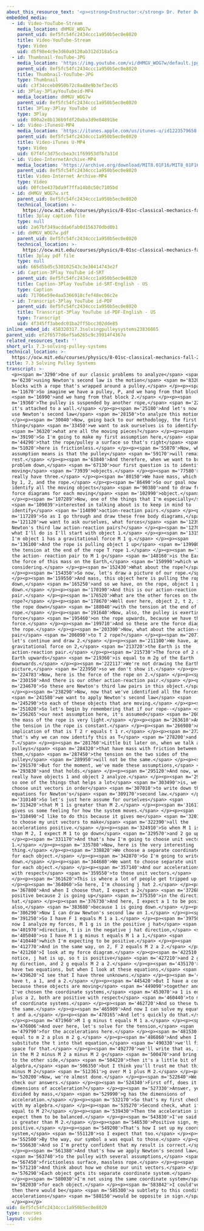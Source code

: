 ```yaml
---
about_this_resource_text: '<p><strong>Instructor:</strong> Dr. Peter Dourmashkin</p>'
embedded_media:
  - id: Video-YouTube-Stream
    media_location: dHMGV_WOG7w
    parent_uid: 8ef5fc54fc2434ccc1a950b5ec0e8020
    title: Video-YouTube-Stream
    type: Video
    uid: d5f98e4c9e3d60a9120ab312d318a5ca
  - id: Thumbnail-YouTube-JPG
    media_location: 'https://img.youtube.com/vi/dHMGV_WOG7w/default.jpg'
    parent_uid: 8ef5fc54fc2434ccc1a950b5ec0e8020
    title: Thumbnail-YouTube-JPG
    type: Thumbnail
    uid: c3f34cceb0950b72c8a48e9b3ef3ec45
  - id: 3Play-3PlayYouTubeid-MP4
    media_location: dHMGV_WOG7w
    parent_uid: 8ef5fc54fc2434ccc1a950b5ec0e8020
    title: 3Play-3Play YouTube id
    type: 3Play
    uid: 800a2e8b136b9fdf20aba3d9e84891be
  - id: Video-iTunesU-MP4
    media_location: 'https://itunes.apple.com/us/itunes-u/id1223579658'
    parent_uid: 8ef5fc54fc2434ccc1a950b5ec0e8020
    title: Video-iTunes U-MP4
    type: Video
    uid: 67f4fc3d75ccbea3c1f69953dfb7a31d
  - id: Video-InternetArchive-MP4
    media_location: 'https://archive.org/download/MIT8.01F16/MIT8_01F16_L07v03_360p.mp4'
    parent_uid: 8ef5fc54fc2434ccc1a950b5ec0e8020
    title: Video-Internet Archive-MP4
    type: Video
    uid: 00fcbe437bda9f7ffa14b8c50c7105bd
  - id: dHMGV_WOG7w.srt
    parent_uid: 8ef5fc54fc2434ccc1a950b5ec0e8020
    technical_location: >-
      https://ocw.mit.edu/courses/physics/8-01sc-classical-mechanics-fall-2016/week-2-newtons-laws/7.3-solving-pulley-systems/7.3-solving-pulley-systems/dHMGV_WOG7w.srt
    title: 3play caption file
    type: null
    uid: 2a67bf349acdda6fab0d156370dbd0b1
  - id: dHMGV_WOG7w.pdf
    parent_uid: 8ef5fc54fc2434ccc1a950b5ec0e8020
    technical_location: >-
      https://ocw.mit.edu/courses/physics/8-01sc-classical-mechanics-fall-2016/week-2-newtons-laws/7.3-solving-pulley-systems/7.3-solving-pulley-systems/dHMGV_WOG7w.pdf
    title: 3play pdf file
    type: null
    uid: 665d5bd5c530102543c3e30414743e2f
  - id: Caption-3Play YouTube id-SRT
    parent_uid: 8ef5fc54fc2434ccc1a950b5ec0e8020
    title: Caption-3Play YouTube id-SRT-English - US
    type: Caption
    uid: 71706e59e4aa5366918cfef48ec06c2e
  - id: Transcript-3Play YouTube id-PDF
    parent_uid: 8ef5fc54fc2434ccc1a950b5ec0e8020
    title: Transcript-3Play YouTube id-PDF-English - US
    type: Transcript
    uid: 4f345ff3abedc01ba2ff5bcc302dde85
inline_embed_id: 458320317.3solvingpulleysystems23836865
parent_uid: ef2f6577d6ef5a6265c9c39914f4367e
related_resources_text: ''
short_url: 7.3-solving-pulley-systems
technical_location: >-
  https://ocw.mit.edu/courses/physics/8-01sc-classical-mechanics-fall-2016/week-2-newtons-laws/7.3-solving-pulley-systems/7.3-solving-pulley-systems
title: 7.3 Solving Pulley Systems
transcript: >-
  <p><span m='3290'>One of our classic problems to analyze</span> <span
  m='6230'>using Newton's second law is the motion</span> <span m='8320'>of two
  blocks with a rope that's wrapped around a pulley.</span> </p><p><span
  m='11670'>So imagine we have a pulley, P, and we hang from that block 1</span>
  <span m='16990'>and we hang from that block 2.</span> </p><p><span
  m='19360'>The pulley is suspended by another rope,</span> <span m='22480'>and
  it's attached to a wall.</span> </p><p><span m='25180'>And let's now try to
  use Newton's second law</span> <span m='28150'>to analyze this motion.</span>
  </p><p><span m='30040'>Now, going back to our methodology, the first
  thing</span> <span m='33450'>we want to ask ourselves is to identify</span>
  <span m='36320'>what are all the moving pieces?</span> </p><p><span
  m='39190'>So I'm going to make my first assumption here,</span> <span
  m='44290'>that the rope/pulley a surface so that's right</span> <span
  m='51020'>here is frictionless.</span> </p><p><span m='55070'>Now, what that
  assumption means is that the pulley</span> <span m='59170'>will remain at
  rest.</span> </p><p><span m='63840'>And therefore, when we want to break this
  problem down,</span> <span m='67130'>our first question is to identify all the
  moving</span> <span m='73939'>objects.</span> </p><p><span m='77580'>And so we
  really have three.</span> </p><p><span m='80150'>We have mass, which we label
  by 1, 2, and the rope.</span> </p><p><span m='86490'>So our goal now is to
  identify all the moving objects</span> <span m='90380'>and to draw free body
  force diagrams for each moving</span> <span m='102990'>object.</span>
  </p><p><span m='107289'>Now, one of the things that I'm especially</span>
  <span m='109039'>interested in talking about is to keep in mind to
  identify</span> <span m='114890'>action-reaction pairs.</span> </p><p><span
  m='117289'>So as I go through and draw these free body diagrams,</span> <span
  m='121120'>we want to ask ourselves, what forces</span> <span m='123950'>form
  Newton's third law action-reaction pairs?</span> </p><p><span m='127090'>So
  what I'll do is I'll start with object 1.</span> </p><p><span m='131590'>Now,
  I'm object 1 has a gravitational force M 1 g.</span> </p><p><span
  m='136100'>And the rope is pulling object 1 up</span> <span m='139980'>with
  the tension at the end of the rope T rope 1.</span> </p><p><span m='144560'>So
  the action- reaction pair to M 1 g</span> <span m='148160'>is the Earth, is
  the force of this mass on the Earth,</span> <span m='150990'>which we're not
  considering.</span> </p><p><span m='152430'>What about the rope?</span>
  </p><p><span m='154350'>So now, let's draw a picture of our rope.</span>
  </p><p><span m='159550'>And mass, this object here is pulling the rope
  down,</span> <span m='165250'>and so we have, on the rope, object 1 pulling it
  down.</span> </p><p><span m='170190'>And this is our action-reaction
  pair.</span> </p><p><span m='176520'>What are the other forces on the
  rope?</span> </p><p><span m='178670'>Well over here, object 2, t 2, is pulling
  the rope down</span> <span m='188040'>with the tension at the end of that
  rope.</span> </p><p><span m='191640'>Now, also, the pulley is exerting a
  force</span> <span m='195460'>on the rope upwards, because we have that
  force.</span> </p><p><span m='199710'>And so these are the force diagrams on
  the rope.</span> </p><p><span m='203300'>Now, what about the action-reaction
  pair</span> <span m='206090'>to T 2 rope?</span> </p><p><span m='207770'>Well,
  let's continue and draw 2.</span> </p><p><span m='211100'>We have, again,
  gravitational force on 2,</span> <span m='213720'>the Earth is the
  action-reaction pair.</span> </p><p><span m='215730'>The force of 2 on the
  Earth upwards</span> <span m='219360'>is equal to m 2g of the Earth
  downwards.</span> </p><p><span m='222117'>We're not drawing the Earth in this
  picture,</span> <span m='223950'>so we don't show it.</span> </p><p><span
  m='224783'>Now, here is the force of the rope on 2.</span> </p><p><span
  m='230150'>And there is our other action-reaction pair.</span> </p><p><span
  m='234670'>So these are Newton's third law pairs in this object.</span>
  </p><p><span m='238290'>Now, now that we've identified all the forces,</span>
  <span m='241580'>we want to apply Newton's second law</span> <span
  m='245290'>to each of these objects that are moving.</span> </p><p><span
  m='251020'>So let's begin by remembering that if our rope--</span> <span
  m='256265'>our next assumption here, it's assumed</span> <span m='260390'>that
  the mass of the rope is very light.</span> </p><p><span m='263610'>And then
  the tension in the rope is constant.</span> </p><p><span m='266980'>And the
  implication of that is T 2 r equals t 1 r.</span> </p><p><span m='272290'>And
  that's why we can now identify this as T</span> <span m='278200'>and that as
  T.</span> </p><p><span m='281760'>Little bit later on, when we talk about
  pulleys</span> <span m='284320'>that have mass with friction between
  them,</span> <span m='287450'>the tension on the two sides of the
  pulley</span> <span m='289950'>will not be the same.</span> </p><p><span
  m='291570'>But for the moment, we've made these assumptions,</span> <span
  m='293830'>and that holds.</span> </p><p><span m='295120'>And now, we just
  really have objects 1 and object 2 analyze.</span> </p><p><span m='299900'>And
  so one of the things that helps a lot</span> <span m='303490'>is, we need to
  choose unit vectors in order</span> <span m='307010'>to write down the vector
  equations for Newton's</span> <span m='309170'>second law.</span> </p><p><span
  m='310140'>So let's just here assume for ourselves</span> <span
  m='313420'>that M 1 is greater than M 2.</span> </p><p><span m='316170'>This
  gives us some feeling for how the system moves.</span> </p><p><span
  m='318490'>I like to do this because it gives me</span> <span m='320110'>a way
  to choose my unit vectors to make</span> <span m='322390'>all the
  accelerations positive.</span> </p><p><span m='324910'>So when M 1 is bigger
  than M 2, I expect M 1 to go down</span> <span m='329570'>and 2 go up.</span>
  </p><p><span m='331170'>And that's how I'm going to choose unit vectors j hat
  1.</span> </p><p><span m='335780'>Now, here is the very interesting
  thing.</span> </p><p><span m='338820'>We choose a separate coordinate system
  for each object.</span> </p><p><span m='342870'>So I'm going to write that
  down.</span> </p><p><span m='344680'>We want to choose separate unit vectors
  for each object.</span> </p><p><span m='357140'>And our accelerations will be
  with respect</span> <span m='359550'>to those unit vectors.</span>
  </p><p><span m='361620'>This is where a lot of people get tripped up.</span>
  </p><p><span m='364060'>So here, I'm choosing j hat 2.</span> </p><p><span
  m='367800'>And when I choose that, I expect a 2</span> <span m='372680'>to be
  positive because 2 is going up</span> <span m='375350'>in the direction of j
  hat.</span> </p><p><span m='376730'>And here, I expect a 1 to be positive
  also,</span> <span m='383680'>because 1 is going down.</span> </p><p><span
  m='386290'>Now I can draw Newton's second law on 1.</span> </p><p><span
  m='391250'>So I have F 1 equals M 1 a 1.</span> </p><p><span m='397500'>And
  now I analyze my forces, M 1 g is in the positive j hat</span> <span
  m='401970'>direction, t is in the negative j hat direction,</span> <span
  m='405040'>so I have M 1 g minus t equals M 1 a 1,</span> <span
  m='410440'>which I'm expecting to be positive.</span> </p><p><span
  m='412770'>And in the same way, on 2, F 2 equals M 2 a 2.</span> </p><p><span
  m='421260'>I look at my force diagram.</span> </p><p><span m='422510'>Now,
  notice, j hat is up, so t is positive</span> <span m='427210'>and 2 g is minus
  my direction, and 2 g equals M 2 a 2.</span> </p><p><span m='435170'>So I now
  have two equations, but when I look at these equations,</span> <span
  m='439620'>I see that I have three unknowns.</span> </p><p><span m='441880'>I
  have t, a 1, and a 2.</span> </p><p><span m='445420'>But I have a constraint,
  because these objects are moving</span> <span m='449090'>together and the way
  I've chosen the coordinate systems,</span> <span m='453070'>a 1 is equal to
  plus a 2, both are positive with respect</span> <span m='460440'>to my choice
  of coordinate systems.</span> </p><p><span m='462720'>And so these two as are
  the same.</span> </p><p><span m='465909'>And now I can solve my equations for
  t and a.</span> </p><p><span m='470165'>And let's quickly do that.</span>
  </p><p><span m='471960'>M 1 g minus t equals M 1 a.</span> </p><p><span
  m='476006'>And over here, let's solve for the tension,</span> <span
  m='479790'>for the accelerations here.</span> </p><p><span m='481530'>T is
  equal to m 2 a plus m 2 g.</span> </p><p><span m='486860'>And when I
  substitute the t into that equation,</span> <span m='490330'>we'll find some
  space for that.</span> </p><p><span m='492770'>we'll write that as, if I put
  in the M 2 minus M 2 a minus M 2 g</span> <span m='500470'>and bring the M 2 a
  to the other side,</span> <span m='504220'>then it's a little bit of
  algebra,</span> <span m='506350'>but I think you'll trust me that this is M 1
  minus M 2</span> <span m='512361'>g over M 1 plus M 2.</span> </p><p><span
  m='520200'>Now, we're almost done.</span> </p><p><span m='522640'>We need to
  check our answers.</span> </p><p><span m='524340'>First off, does it have the
  dimensions of acceleration?</span> </p><p><span m='527330'>Answer, yes, mass
  divided by mass,</span> <span m='529990'>g has the dimensions of
  acceleration.</span> </p><p><span m='532170'>So that's my first check always
  with my algebra.</span> </p><p><span m='535270'>Second check, what if M 1 is
  equal to M 2?</span> </p><p><span m='539430'>Then the acceleration is 0, I
  expect them to be balanced.</span> </p><p><span m='543830'>I've said that M 1
  is greater than M 2.</span> </p><p><span m='546530'>Positive sign, my A is
  positive.</span> </p><p><span m='549200'>That's how I set up my coordinate
  system,</span> <span m='551120'>so I expect that too.</span> </p><p><span
  m='552500'>By the way, our symbol a was equal to those.</span> </p><p><span
  m='556630'>And so I'm pretty confident that my result is correct.</span>
  </p><p><span m='561380'>And that's how we apply Newton's second law</span>
  <span m='563740'>to the pulley with several assumptions,</span> <span
  m='567450'>frictionless surface, massless rope.</span> </p><p><span
  m='571210'>And think about how we chose our unit vectors.</span> </p><p><span
  m='576290'>Each object gets its separate coordinate system.</span>
  </p><p><span m='580030'>I'm not using the same coordinate system</span> <span
  m='582030'>for each object.</span> </p><p><span m='583842'>I could've, but
  then there would be</span> <span m='585300'>a subtlety to this condition, the
  accelerations</span> <span m='588150'>would be opposite in sign.</span>
  </p><p></p>
uid: 8ef5fc54fc2434ccc1a950b5ec0e8020
type: courses
layout: video
---
```

